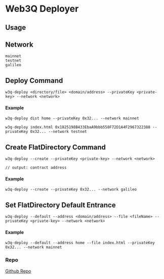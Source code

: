 # Web3Q Deployer

## Usage
## Network
```
mainnet
testnet
galileo
```

## Deploy Command
```
w3q-deploy <directory/file> <domain/address> --privateKey <private-key> --network <network>
```

#### Example
```
w3q-deploy dist home --privateKey 0x32... --network mainnet
```
```
w3q-deploy index.html 0x1825198B433EbaA9bbb558F72D1A4F2967322388 --privateKey 0x32... --network testnet
```

## Create FlatDirectory Command
```
w3q-deploy --create --privateKey <private-key> --network <network>

// output: contract address 
```

#### Example
```
w3q-deploy --create --privateKey 0x32... --network galileo
```

## Set FlatDirectory Default Entrance
```
w3q-deploy --default --address <domain/address> --file <fileName> --privateKey <private-key> --network <network>

```

#### Example
```
w3q-deploy --default --address home --file index.html --privateKey 0x32... --network mainnet
```

### Repo
[Github Repo](https://github.com/QuarkChain/w3q-deployer)
